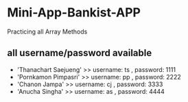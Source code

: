 # Mini-App-Bankist-APP
Practicing all Array Methods

## all username/password available

- 'Thanachart Saejueng' >> username: ts , password: 1111
- 'Pornkamon Pimpasri' >> username: pp , password: 2222
- 'Chanon Jampa' >> username: cj , password: 3333
- 'Anucha Singha' >> username: as , password: 4444
